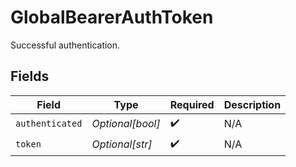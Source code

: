 # GlobalBearerAuthToken

Successful authentication.


## Fields

| Field              | Type               | Required           | Description        |
| ------------------ | ------------------ | ------------------ | ------------------ |
| `authenticated`    | *Optional[bool]*   | :heavy_check_mark: | N/A                |
| `token`            | *Optional[str]*    | :heavy_check_mark: | N/A                |